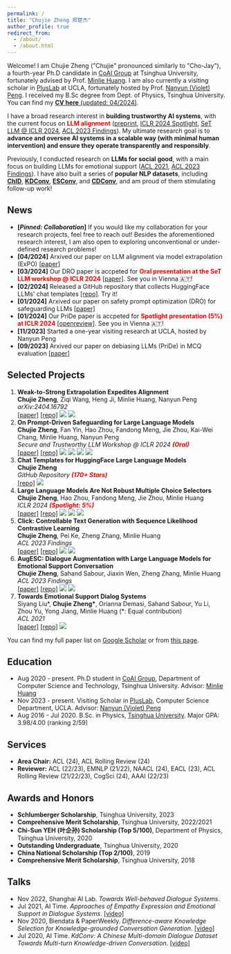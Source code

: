 ```yaml
---
permalink: /
title: "Chujie Zheng 郑楚杰"
author_profile: true
redirect_from: 
  - /about/
  - /about.html
---
```


Welcome! I am Chujie Zheng ("Chujie" pronounced similarly to "Cho-Jay"), a fourth-year Ph.D candidate in [CoAI Group](http://coai.cs.tsinghua.edu.cn/) at Tsinghua University, fortunately advised by Prof. [Minlie Huang](http://coai.cs.tsinghua.edu.cn/hml/). I am also currently a visiting scholar in [PlusLab](https://vnpeng.net/) at UCLA, fortunately hosted by Prof. [Nanyun (Violet) Peng](https://vnpeng.net/). I received my B.Sc degree from Dept. of Physics, Tsinghua University. You can find my [**CV here** (updated: 04/2024)](./cv_chujie_en.pdf).

I have a broad research interest in **building trustworthy AI systems**, with the current focus on **<font color=red>LLM alignment</font>** ([preprint](https://arxiv.org/abs/2404.16792), [ICLR 2024 Spotlight](https://openreview.net/forum?id=shr9PXz7T0), [SeT LLM @ ICLR 2024](https://arxiv.org/abs/2401.18018), [ACL 2023 Findings](https://arxiv.org/abs/2306.03350)). My ultimate research goal is to **advance and oversee AI systems in a scalable way (with minimal human intervention) and ensure they operate transparently and responsibly**.

Previously, I conducted research on **LLMs for social good**, with a main focus on building LLMs for emotional support ([ACL 2021](https://arxiv.org/abs/2106.01144), [ACL 2023 Findings](https://arxiv.org/abs/2202.13047)). I have also built a series of **popular NLP datasets**, including [**ChID**](https://github.com/chujiezheng/ChID-Dataset), [**KDConv**](https://github.com/thu-coai/KdConv), [**ESConv**](https://github.com/thu-coai/Emotional-Support-Conversation), and [**CDConv**](https://github.com/thu-coai/CDConv), and am proud of them stimulating follow-up work!

## News

* **[*Pinned: Collaboration*]** If you would like my collaboration for your research projects, feel free to reach out! Besides the aforementioned research interest, I am also open to exploring unconventional or under-defined research problems!
* **[04/2024]** Arxived our paper on LLM alignment via model extrapolation (ExPO) [[paper]](https://arxiv.org/abs/2404.16792)
* **[03/2024]** Our DRO paper is accpeted for **<font color="red">Oral presentation at the SeT LLM workshop @ ICLR 2024</font>** [[paper]](https://arxiv.org/abs/2401.18018). See you in Vienna 🇦🇹!
* **[02/2024]** Released a GitHub repository that collects HuggingFace LLMs' chat templates [[repo]](https://github.com/chujiezheng/chat_templates). Try it!
* **[01/2024]** Arxived our paper on safety prompt optimization (DRO) for safeguarding LLMs [[paper]](https://arxiv.org/abs/2401.18018)
* **[01/2024]** Our PriDe paper is accpeted for **<font color="red">Spotlight presentation (5%) at ICLR 2024</font>** [[openreview]](https://openreview.net/forum?id=shr9PXz7T0). See you in Vienna 🇦🇹!
* **[11/2023]** Started a one-year visiting research at UCLA, hosted by Nanyun Peng
* **[09/2023]** Arxived our paper on debiasing LLMs (PriDe) in MCQ evaluation [[paper]](https://arxiv.org/abs/2309.03882)

## Selected Projects

1. **Weak-to-Strong Extrapolation Expedites Alignment**<br />
   **Chujie Zheng**, Ziqi Wang, Heng Ji, Minlie Huang, Nanyun Peng<br />
   *arXiv:2404.16792*<br />
   [[paper]](https://arxiv.org/abs/2404.16792) [[repo]](https://github.com/chujiezheng/LLM-Extrapolation) ![](https://img.shields.io/badge/LLM-purple) ![](https://img.shields.io/badge/alignment-red)
2. **On Prompt-Driven Safeguarding for Large Language Models**<br />
   **Chujie Zheng**, Fan Yin, Hao Zhou, Fandong Meng, Jie Zhou, Kai-Wei Chang, Minlie Huang, Nanyun Peng<br />
   *Secure and Trustworthy LLM Workshop @ ICLR 2024 **<font color=red bold>(Oral)</font>***<br />
   [[paper]](https://arxiv.org/abs/2401.18018) [[repo]](https://github.com/chujiezheng/LLM-Safeguard) ![](https://img.shields.io/badge/LLM-purple) ![](https://img.shields.io/badge/alignment-red) ![](https://img.shields.io/badge/safety-green) ![](https://img.shields.io/badge/interpretability-gray)
3. **Chat Templates for HuggingFace Large Language Models**<br />**Chujie Zheng**<br />*GitHub Repository **<font color=red bold>(170+ Stars)</font>*** <br />[[repo]](https://github.com/chujiezheng/chat_templates) ![](https://img.shields.io/badge/LLM-purple)
4. **Large Language Models Are Not Robust Multiple Choice Selectors**<br />
   **Chujie Zheng**, Hao Zhou, Fandong Meng, Jie Zhou, Minlie Huang<br />
   *ICLR 2024 **<font color=red bold>(Spotlight: 5%)</font>***<br />
   [[paper]](https://openreview.net/forum?id=shr9PXz7T0) [[repo]](https://github.com/chujiezheng/LLM-MCQ-Bias) ![](https://img.shields.io/badge/LLM-purple) ![](https://img.shields.io/badge/robustness-blue) ![](https://img.shields.io/badge/interpretability-gray)
5. **Click: Controllable Text Generation with Sequence Likelihood Contrastive Learning**<br />
   **Chujie Zheng**, Pei Ke, Zheng Zhang, Minlie Huang<br />
   *ACL 2023 Findings*<br />
   [[paper]](https://arxiv.org/abs/2306.03350) [[repo]](https://github.com/chujiezheng/Click) ![](https://img.shields.io/badge/LLM-purple) ![](https://img.shields.io/badge/alignment-red)
6. **AugESC: Dialogue Augmentation with Large Language Models for Emotional Support Conversation**<br />
   **Chujie Zheng**, Sahand Sabour, Jiaxin Wen, Zheng Zhang, Minlie Huang<br />
   *ACL 2023 Findings*<br />
   [[paper]](https://arxiv.org/abs/2202.13047) [[repo]](https://github.com/thu-coai/AugESC) ![](https://img.shields.io/badge/LLM-purple) ![](https://img.shields.io/badge/social_good-yellow)
7. **Towards Emotional Support Dialog Systems**<br />
   Siyang Liu\*, **Chujie Zheng\***, Orianna Demasi, Sahand Sabour, Yu Li, Zhou Yu, Yong Jiang, Minlie Huang (\*: Equal contribution)<br />
   *ACL 2021*<br />
   [[paper]](https://arxiv.org/abs/2106.01144) [[repo]](https://github.com/thu-coai/Emotional-Support-Conversation) ![](https://img.shields.io/badge/social_good-yellow)

You can find my full paper list on [Google Scholar](https://scholar.google.com/citations?user=55zBNgUAAAAJ) or from [this page](/papers/).

## Education

- Aug 2020 - present. Ph.D student in [CoAI Group](http://coai.cs.tsinghua.edu.cn/), Department of Computer Science and Technology, Tsinghua University. Advisor: [Minlie Huang](http://coai.cs.tsinghua.edu.cn/hml/)
- Nov 2023 - present. Visiting Scholar in [PlusLab](https://vnpeng.net/), Computer Science Department, UCLA. Advisor: [Nanyun (Violet) Peng](https://vnpeng.net/)
- Aug 2016 - Jul 2020. B.Sc. in Physics, [Tsinghua University](https://www.tsinghua.edu.cn/). Major GPA: 3.98/4.00 (ranking 2/59)

## Services

- **Area Chair:** ACL (24), ACL Rolling Review (24)
- **Reviewer:** ACL (22/23), EMNLP (21/22), NAACL (24), EACL (23), ACL Rolling Review (21/22/23), CogSci (24), AAAI (22/23)

## Awards and Honors

- **Schlumberger Scholarship**, Tsinghua University, 2023
- **Comprehensive Merit Scholarship**, Tsinghua University, 2022/2021
- **Chi-Sun YEH (叶企孙) Scholarship (Top 5/100)**, Department of Physics, Tsinghua University, 2020
- **Outstanding Undergraduate**, Tsinghua University, 2020
- **China National Scholarship (Top 2/100)**, 2019
- **Comprehensive Merit Scholarship**, Tsinghua University, 2018

## Talks

- Nov 2022, Shanghai AI Lab. *Towards Well-behaved Dialogue Systems*.
- Jul 2021, AI Time. *Approaches of Empathy Expression and Emotional Support in Dialogue Systems*. [[video]](https://www.bilibili.com/video/BV1YB4y1N7L7/)
- Nov 2020, Biendata & PaperWeekly. *Difference-aware Knowledge Selection for Knowledge-grounded Conversation Generation*. [[video]](https://www.bilibili.com/video/BV1fZ4y137UJ/)
- Jul 2020, AI Time. *KdConv: A Chinese Multi-domain Dialogue Dataset Towards Multi-turn Knowledge-driven Conversation*. [[video]](https://www.bilibili.com/video/BV1g54y1D7TG/)

